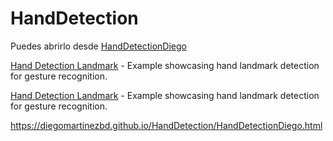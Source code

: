 # HandDetection

Puedes abrirlo desde
[HandDetectionDiego](https://github.com/diegomartinezbd/HandDetection/blob/main/Hand%20Detection.html)


 [Hand Detection Landmark](https://gerardomunoz.github.io/Vision/Hand_Detection_LandMark.html) - Example showcasing hand landmark detection for gesture recognition.

  [Hand Detection Landmark](https://github.com/diegomartinezbd/HandDetection) - Example showcasing hand landmark detection for gesture recognition.

  https://diegomartinezbd.github.io/HandDetection/HandDetectionDiego.html




